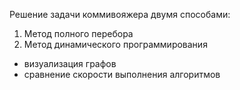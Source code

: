 Решение задачи коммивояжера двумя способами:
1. Метод полного перебора
2. Метод динамического программирования

+ визуализация графов
+ сравнение скорости выполнения алгоритмов
